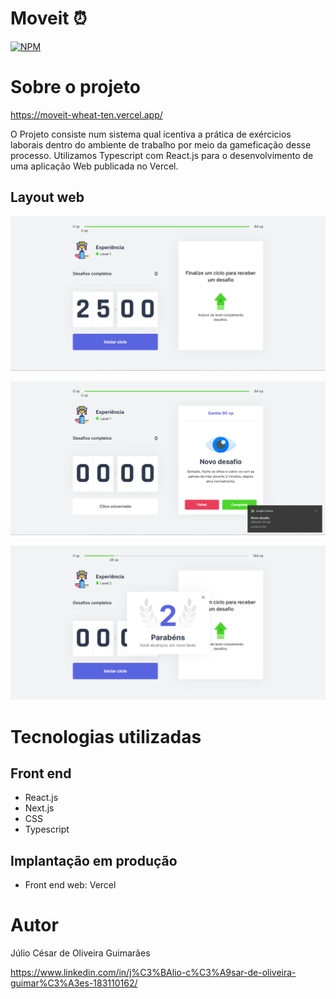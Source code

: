 # Moveit :alarm_clock:	

[![NPM](https://img.shields.io/npm/l/react)](https://github.com/c3saroliveira/moveit/blob/master/LICENSE) 

# Sobre o projeto

https://moveit-wheat-ten.vercel.app/

O Projeto consiste num sistema qual icentiva a prática de exércicios laborais dentro do ambiente de trabalho por meio da gameficação desse processo. Utilizamos Typescript com React.js para o desenvolvimento de uma aplicação Web publicada no Vercel.

## Layout web
![Web 1](https://github.com/c3saroliveira/moveit/blob/master/images/Tela-inicial.PNG)

![Web 2](https://github.com/c3saroliveira/moveit/blob/master/images/Tela-challenge.PNG)

![Web 3](https://github.com/c3saroliveira/moveit/blob/master/images/Tela-levelup.PNG)

# Tecnologias utilizadas
## Front end
- React.js
- Next.js
- CSS
- Typescript
## Implantação em produção
- Front end web: Vercel

# Autor

Júlio César de Oliveira Guimarães

https://www.linkedin.com/in/j%C3%BAlio-c%C3%A9sar-de-oliveira-guimar%C3%A3es-183110162/
